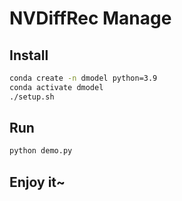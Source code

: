 # NVDiffRec Manage

## Install

```bash
conda create -n dmodel python=3.9
conda activate dmodel
./setup.sh
```

## Run

```bash
python demo.py
```

## Enjoy it~

